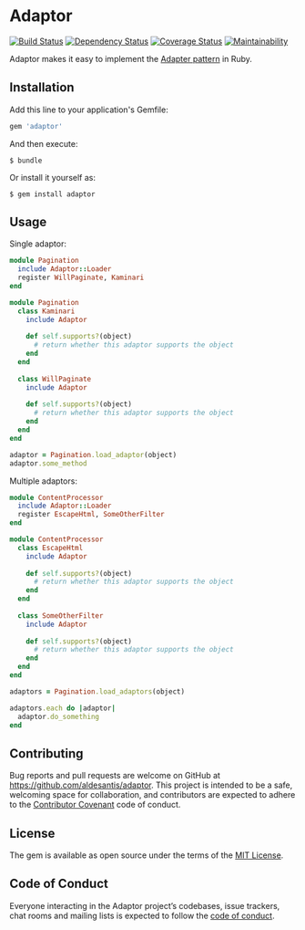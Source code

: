 # Adaptor

[![Build Status](https://travis-ci.org/aldesantis/adaptor.svg?branch=master)](https://travis-ci.org/aldesantis/adaptor)
[![Dependency Status](https://gemnasium.com/badges/github.com/aldesantis/adaptor.svg)](https://gemnasium.com/github.com/aldesantis/adaptor)
[![Coverage Status](https://coveralls.io/repos/github/aldesantis/adaptor/badge.svg?branch=master)](https://coveralls.io/github/aldesantis/adaptor?branch=master)
[![Maintainability](https://api.codeclimate.com/v1/badges/e51e8d7489eb72ab97ba/maintainability)](https://codeclimate.com/github/aldesantis/adaptor/maintainability)

Adaptor makes it easy to implement the [Adapter pattern](https://en.wikipedia.org/wiki/Adapter_pattern) in Ruby.

## Installation

Add this line to your application's Gemfile:

```ruby
gem 'adaptor'
```

And then execute:

    $ bundle

Or install it yourself as:

    $ gem install adaptor

## Usage

Single adaptor:

```ruby
module Pagination
  include Adaptor::Loader
  register WillPaginate, Kaminari
end

module Pagination
  class Kaminari
    include Adaptor
        
    def self.supports?(object)
      # return whether this adaptor supports the object
    end
  end
  
  class WillPaginate 
    include Adaptor
    
    def self.supports?(object)
      # return whether this adaptor supports the object
    end
  end
end

adaptor = Pagination.load_adaptor(object)
adaptor.some_method
```

Multiple adaptors:

```ruby
module ContentProcessor
  include Adaptor::Loader
  register EscapeHtml, SomeOtherFilter
end

module ContentProcessor
  class EscapeHtml
    include Adaptor
        
    def self.supports?(object)
      # return whether this adaptor supports the object
    end
  end
  
  class SomeOtherFilter 
    include Adaptor
    
    def self.supports?(object)
      # return whether this adaptor supports the object
    end
  end
end

adaptors = Pagination.load_adaptors(object)

adaptors.each do |adaptor|
  adaptor.do_something
end
```

## Contributing

Bug reports and pull requests are welcome on GitHub at https://github.com/aldesantis/adaptor. This 
project is intended to be a safe, welcoming space for collaboration, and contributors are expected 
to adhere to the [Contributor Covenant](http://contributor-covenant.org) code of conduct.

## License

The gem is available as open source under the terms of the [MIT License](https://opensource.org/licenses/MIT).

## Code of Conduct

Everyone interacting in the Adaptor project’s codebases, issue trackers, chat rooms and mailing 
lists is expected to follow the [code of conduct](https://github.com/[USERNAME]/adaptor/blob/master/CODE_OF_CONDUCT.md).

